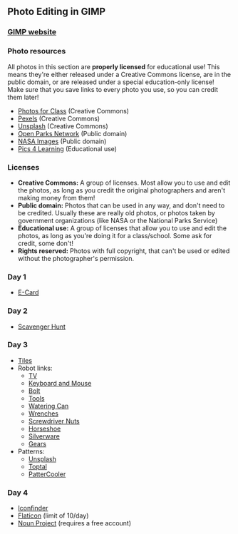 ## Photo Editing in GIMP
### [GIMP website](https://www.gimp.org)
### Photo resources
All photos in this section are **properly licensed** for educational use! This means they're either released under a Creative Commons license, are in the public domain, or are released under a special education-only license!
Make sure that you save links to every photo you use, so you can credit them later!
- [Photos for Class](https://www.photosforclass.com) (Creative Commons)
- [Pexels](https://www.pexels.com/license/) (Creative Commons)
- [Unsplash](https://unsplash.com) (Creative Commons)
- [Open Parks Network](https://openparksnetwork.org) (Public domain)
- [NASA Images](https://images.nasa.gov) (Public domain)
- [Pics 4 Learning](https://www.pics4learning.com) (Educational use)

### Licenses
- **Creative Commons:** A group of licenses. Most allow you to use and edit the photos, as long as you credit the original photographers and aren't making money from them!
- **Public domain:** Photos that can be used in any way, and don't need to be credited. Usually these are really old photos, or photos taken by government organizations (like NASA or the National Parks Service)
- **Educational use:** A group of licenses that allow you to use and edit the photos, as long as you're doing it for a class/school. Some ask for credit, some don't!
- **Rights reserved:** Photos with full copyright, that can't be used or edited without the photographer's permission.

### Day 1
- [E-Card](https://i.ibb.co/JQ3BHWx/original-image.png)
### Day 2
- [Scavenger Hunt](https://raw.githubusercontent.com/shadybug/class-resources/main/docs/photo-editing/Scavenger%20Hunt.png)
### Day 3
- [Tiles](https://unsplash.com/photos/zstWUZFj77w)
- Robot links:
     - [TV](https://pixabay.com/photos/tv-television-retro-classic-old-1844964/)
     - [Keyboard and Mouse](https://pixabay.com/photos/workplace-office-desk-keyboard-2303851/)
     - [Bolt](https://pixabay.com/photos/bolt-grey-concrete-macro-close-667186/)
     - [Tools](https://pixabay.com/photos/tools-work-repair-a-hammer-2145770/)
     - [Watering Can](https://pixabay.com/photos/watering-can-can-garden-to-water-2610032/)
     - [Wrenches](https://images.pexels.com/photos/162553/keys-workshop-mechanic-tools-162553.jpeg)
     - [Screwdriver Nuts](https://pixabay.com/photos/screwdriver-tools-metal-nuts-932494/)
     - [Horseshoe](https://pixabay.com/photos/horseshoe-iron-old-metal-horse-2662773/)
     - [Silverware](https://pixabay.com/photos/antique-forks-antique-spoons-antique-1405750/)
     - [Gears](https://images.pexels.com/photos/3785935/pexels-photo-3785935.jpeg)
- Patterns:
     - [Unsplash](https://unsplash.com/wallpapers/design/pattern)
     - [Toptal](https://www.toptal.com/designers/subtlepatterns/)
     - [PatterCooler](https://www.patterncooler.com)
### Day 4
- [Iconfinder](https://www.iconfinder.com)
- [Flaticon](https://www.flaticon.com) (limit of 10/day)
- [Noun Project](https://thenounproject.com) (requires a free account)
